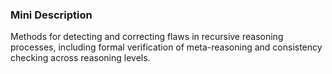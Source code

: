 ### Mini Description

Methods for detecting and correcting flaws in recursive reasoning processes, including formal verification of meta-reasoning and consistency checking across reasoning levels.
